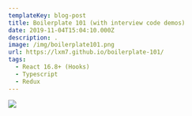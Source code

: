 ```yaml
---
templateKey: blog-post
title: Boilerplate 101 (with interview code demos)
date: 2019-11-04T15:04:10.000Z
description: .
image: /img/boilerplate101.png
url: https://lxm7.github.io/boilerplate-101/
tags:
  - React 16.8+ (Hooks)
  - Typescript
  - Redux
---
```


![](/img/boilerplate101.png)
